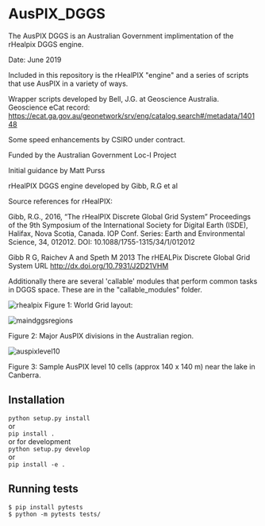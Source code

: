 # AusPIX_DGGS
The AusPIX DGGS is an Australian Government implimentation of the rHealpix DGGS engine.

Date: June 2019

Included in this repository is the rHealPIX "engine" and a series of scripts that use AusPIX in a variety of ways.

Wrapper scripts developed by Bell, J.G. at Geoscience Australia.
Geoscience eCat record: https://ecat.ga.gov.au/geonetwork/srv/eng/catalog.search#/metadata/140148

Some speed enhancements by CSIRO under contract.

Funded by the Australian Government Loc-I Project

Initial guidance by Matt Purss

rHealPIX DGGS engine developed by Gibb, R.G et al

Source references for rHealPIX:

Gibb, R.G., 2016, “The rHealPIX Discrete Global Grid System” Proceedings of the 9th Symposium of the International Society for Digital Earth (ISDE), Halifax, Nova Scotia, Canada. IOP Conf. Series: Earth and Environmental Science, 34, 012012. DOI: 10.1088/1755-1315/34/1/012012

Gibb R G, Raichev A and Speth M 2013 The rHEALPix Discrete Global Grid System URL http://dx.doi.org/10.7931/J2D21VHM

Additionally there are several 'callable' modules that perform common tasks in DGGS space. These are in the "callable_modules" folder.


![rhealpix](https://user-images.githubusercontent.com/23160509/53066271-23aa4680-3523-11e9-8e6c-2f042f9befbf.png)
Figure 1: World Grid layout:

![maindggsregions](https://user-images.githubusercontent.com/23160509/53380635-35c43300-39c2-11e9-90ea-e457d03b8726.png)

Figure 2: Major AusPIX divisions in the Australian region.

![auspixlevel10](https://user-images.githubusercontent.com/23160509/53381199-1cbc8180-39c4-11e9-86d2-8a7a12b50faf.png)

Figure 3:  Sample AusPIX level 10 cells (approx 140 x 140 m) near the lake in Canberra.


 
## Installation 

`python setup.py install`  
or   
`pip install .`   
or for development  
`python setup.py develop`  
or   
`pip install -e .`

## Running tests

``` 
$ pip install pytests
$ python -m pytests tests/
```


